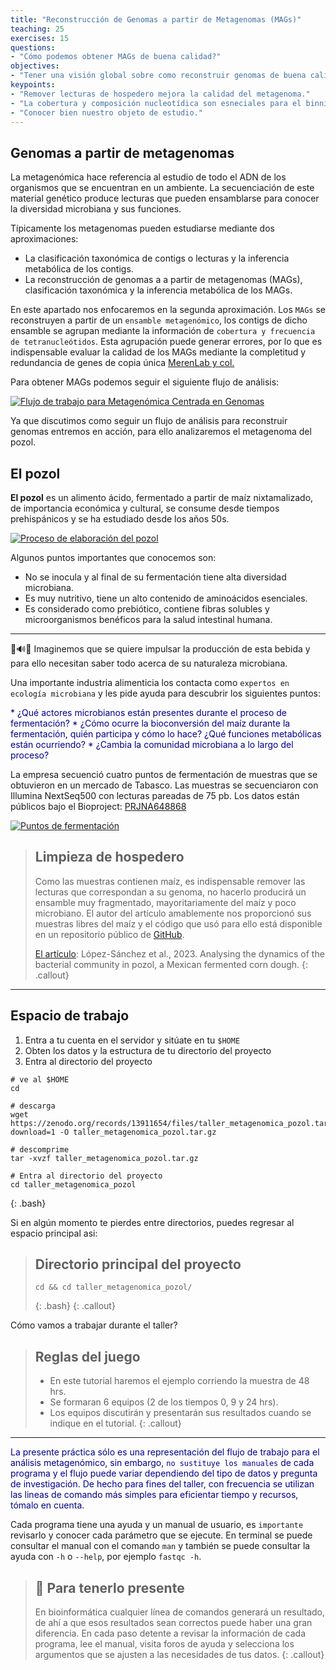 ```yaml
---
title: "Reconstrucción de Genomas a partir de Metagenomas (MAGs)"
teaching: 25 
exercises: 15
questions:
- "Cómo podemos obtener MAGs de buena calidad?" 
objectives:
- "Tener una visión global sobre como reconstruir genomas de buena calidad a partir de metagenomas."
keypoints:
- "Remover lecturas de hospedero mejora la calidad del metagenoma."
- "La cobertura y composición nucleotídica son esneciales para el binning."
- "Conocer bien nuestro objeto de estudio."
---
```


## Genomas a partir de metagenomas

La metagenómica hace referencia al estudio de todo el ADN de los organismos que se encuentran en un ambiente. La secuenciación de este material genético produce lecturas que pueden ensamblarse para conocer la diversidad microbiana y sus funciones.

Típicamente los metagenomas pueden estudiarse mediante dos aproximaciones:

* La clasificación taxonómica de contigs o lecturas y la inferencia metabólica de los contigs.
* La reconstrucción de genomas a a partir de metagenomas (MAGs), clasificación taxonómica y la inferencia metabólica de los MAGs.
  
En este apartado nos enfocaremos en la segunda aproximación. Los `MAGs` se reconstruyen a partir de un `ensamble metagenómico`, 
los contigs de dicho ensamble se agrupan mediante la información de `cobertura y frecuencia de tetranucleótidos`. 
Esta agrupación puede generar errores, por lo que es indispensable evaluar la calidad de los MAGs mediante la completitud 
y redundancia de genes de copia única [MerenLab y col.](https://anvio.org/vocabulary/)

Para obtener MAGs podemos seguir el siguiente flujo de análisis:


<a href="{{ page.root }}/fig/extrasMAGs/01.MAGs_workflow.png">
  <img src="{{ page.root }}/fig/extrasMAGs/01.MAGs_workflow.png" alt="Flujo de trabajo para Metagenómica Centrada en Genomas" />
</a>


Ya que discutimos como seguir un flujo de análisis para reconstruir genomas entremos en acción, para ello analizaremos el metagenoma del pozol.
 
## El pozol

**El pozol** es un alimento ácido, fermentado a partir de maíz nixtamalizado, de importancia económica y cultural, 
se consume desde tiempos prehispánicos y se ha estudiado desde los años 50s.

<a href="{{ page.root }}/fig/extrasMAGs/02.Pozolhistoria.png">
  <img src="{{ page.root }}/fig/extrasMAGs/02.Pozolhistoria.png" alt="Proceso de elaboración del pozol" />
</a>

Algunos puntos importantes que conocemos son:

* No se inocula y al final de su fermentación tiene alta diversidad microbiana.
* Es muy nutritivo, tiene un alto contenido de aminoácidos esenciales.
* Es considerado como prebiótico, contiene fibras solubles y microorganismos benéficos para la salud intestinal humana.


------------------------------------------------------------------------

🧬🔊🦠 Imaginemos que se quiere impulsar la producción de esta bebida y para ello necesitan saber todo acerca de su naturaleza microbiana.

Una importante industria alimenticia los contacta como `expertos en ecología microbiana` y les pide ayuda para descubrir los siguientes puntos:


<FONT COLOR="darkblue">
* ¿Qué actores microbianos están presentes durante el proceso de fermentación?
</FONT>
<FONT COLOR="darkblue">
* ¿Cómo ocurre la bioconversión del maíz durante la fermentación, quién participa y cómo lo hace? ¿Qué funciones metabólicas están ocurriendo?
</FONT>
<FONT COLOR="darkblue">
* ¿Cambia la comunidad microbiana a lo largo del proceso?
</FONT>


La empresa secuenció cuatro puntos de fermentación de muestras que se obtuvieron en un mercado de Tabasco. Las muestras se secuenciaron con Illumina NextSeq500 con lecturas pareadas de 75 pb. Los datos están públicos bajo el Bioproject: [PRJNA648868](https://www.ebi.ac.uk/ena/browser/view/PRJNA648868)

<a href="{{ page.root }}/fig/extrasMAGs/03.Pozol_fermentation.png">
  <img src="{{ page.root }}/fig/extrasMAGs/03.Pozol_fermentation.png" alt="Puntos de fermentación" />
</a>


> ## Limpieza de hospedero
> Como las muestras contienen maíz, es indispensable remover las lecturas que correspondan a su genoma,
> no hacerlo producirá un ensamble muy fragmentado, mayoritariamente del maíz y poco microbiano.
> El autor del artículo amablemente nos proporcionó sus muestras libres del maíz y el código que usó
> para ello está disponible en un repositorio público de [GitHub](https://github.com/RafaelLopez-Sanchez/pozol_shotgun).
> 
> [El artículo](https://www.microbiologyresearch.org/content/journal/micro/10.1099/mic.0.001355): López-Sánchez et al., 2023. Analysing the dynamics of the bacterial community in pozol, a Mexican fermented corn dough. 
{: .callout}

------------------------------------------------------------------------

## Espacio de trabajo

1.  Entra a tu cuenta en el servidor y sitúate en tu `$HOME`
2.  Obten los datos y la estructura de tu directorio del proyecto
3.  Entra al directorio del proyecto

~~~
# ve al $HOME
cd

# descarga
wget https://zenodo.org/records/13911654/files/taller_metagenomica_pozol.tar.gz?download=1 -O taller_metagenomica_pozol.tar.gz

# descomprime
tar -xvzf taller_metagenomica_pozol.tar.gz

# Entra al directorio del proyecto
cd taller_metagenomica_pozol
~~~
{: .bash}


Si en algún momento te pierdes entre directorios, puedes regresar al espacio principal asi:

> ## Directorio principal del proyecto
> ~~~
> cd && cd taller_metagenomica_pozol/
> ~~~
> {: .bash}
{: .callout}

Cómo vamos a trabajar durante el taller?

> ## Reglas del juego
> * En este tutorial haremos el ejemplo corriendo la muestra de 48 hrs.
> * Se formaran 6 equipos (2 de los tiempos 0, 9 y 24 hrs).
> * Los equipos discutirán y presentarán sus resultados cuando se indique en el tutorial.
{: .callout}


------------------------------------------------------------------------

<p align="justify">

<FONT COLOR="darkblue">La presente práctica sólo es una representación del flujo de trabajo para el análisis metagenómico, sin embargo, `no sustituye los manuales` de cada programa y el flujo puede variar dependiendo del tipo de datos y pregunta de investigación. 
De hecho para fines del taller, con frecuencia se utilizan las lineas de comando más simples para eficientar tiempo y recursos, tómalo en cuenta.</FONT>

</p>


Cada programa tiene una ayuda y un manual de usuario, es `importante` revisarlo y conocer cada parámetro que se ejecute. En terminal se puede consultar el manual con el comando `man` y también se puede consultar la ayuda con `-h` o `--help`, por ejemplo `fastqc -h`.


> ## 🧠 Para tenerlo presente
> En bioinformática cualquier línea de comandos generará un resultado, de ahí a que esos resultados sean correctos puede haber una gran diferencia.
> En cada paso detente a revisar la información de cada programa, lee el manual, visita foros de ayuda y selecciona los argumentos que se ajusten a las necesidades de tus datos.
{: .callout}
